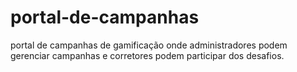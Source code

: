 # portal-de-campanhas
portal de campanhas de gamificação onde administradores podem gerenciar campanhas e corretores podem participar dos desafios.
